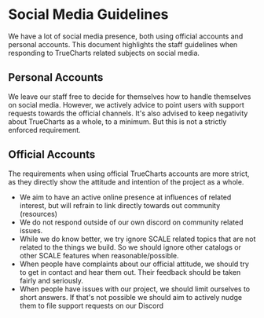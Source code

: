 # Social Media Guidelines

We have a lot of social media presence, both using official accounts and personal accounts. This document highlights the staff guidelines when responding to TrueCharts related subjects on social media.

## Personal Accounts

We leave our staff free to decide for themselves how to handle themselves on social media. However, we actively advice to point users with support requests towards the official channels. It's also advised to keep negativity about TrueCharts as a whole, to a minimum. But this is not a strictly enforced requirement.

## Official Accounts

The requirements when using official TrueCharts accounts are more strict, as they directly show the attitude and intention of the project as a whole.

- We aim to have an active online presence at influences of related interest, but will refrain to link directly towards out community (resources)
- We do not respond outside of our own discord on community related issues.
- While we do know better, we try ignore SCALE related topics that are not related to the things we build. So we should ignore other catalogs or other SCALE features when reasonable/possible.
- When people have complaints about our official attitude, we should try to get in contact and hear them out. Their feedback should be taken fairly and seriously.
- When people have issues with our project, we should limit ourselves to short answers. If that's not possible we should aim to actively nudge them to file support requests on our Discord
